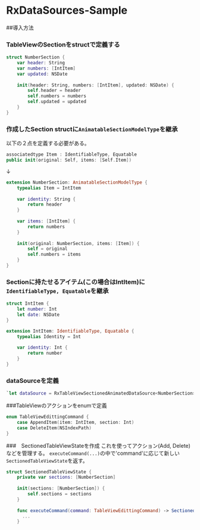 # RxDataSources-Sample
##導入方法
### TableViewのSectionをstructで定義する
```swift
struct NumberSection {
    var header: String
    var numbers: [IntItem]
    var updated: NSDate
    
    init(header: String, numbers: [IntItem], updated: NSDate) {
        self.header = header
        self.numbers = numbers
        self.updated = updated
    }
}
```

### 作成したSection structに`AnimatableSectionModelType`を継承
以下の２点を定義する必要がある。
```swift
associatedtype Item : IdentifiableType, Equatable
public init(original: Self, items: [Self.Item])
```
↓
```swift
extension NumberSection: AnimatableSectionModelType {
    typealias Item = IntItem
    
    var identity: String {
        return header
    }
    
    var items: [IntItem] {
        return numbers
    }
    
    init(original: NumberSection, items: [Item]) {
        self = original
        self.numbers = items
    }
}
```

### Sectionに持たせるアイテム(この場合はIntItem)に`IdentifiableType, Equatable`を継承
```swift
struct IntItem {
    let number: Int
    let date: NSDate
}

extension IntItem: IdentifiableType, Equatable {
    typealias Identity = Int
    
    var identity: Int {
        return number
    }
}
```

### dataSourceを定義
```swift
`let dataSource = RxTableViewSectionedAnimatedDataSource<NumberSection>()
```

###TableViewのアクションをenumで定義
```swift
enum TableViewEdittingCommand {
    case AppendItem(item: IntItem, section: Int)
    case DeleteItem(NSIndexPath)
}
```

###　SectionedTableViewStateを作成
これを使ってアクション(Add, Delete)などを管理する。
`executeCommand(...)`の中で'command'に応じて新しい`SectionedTableViewState`を返す。
```swift
struct SectionedTableViewState {
    private var sections: [NumberSection]
    
    init(sections: [NumberSection]) {
        self.sections = sections
    }
    
    func executeCommand(command: TableViewEdittingCommand) -> SectionedTableViewState {
      ...
    }
```



